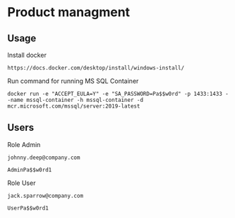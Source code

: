 # Product managment

## Usage
Install docker
```
https://docs.docker.com/desktop/install/windows-install/
```
Run command for running MS SQL Container
```
docker run -e "ACCEPT_EULA=Y" -e "SA_PASSWORD=Pa$$w0rd" -p 1433:1433 --name mssql-container -h mssql-container -d mcr.microsoft.com/mssql/server:2019-latest
```
## Users
Role Admin
```
johnny.deep@company.com
```
```
AdminPa$$w0rd1
```
Role User
```
jack.sparrow@company.com
```
```
UserPa$$w0rd1
```
